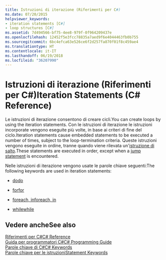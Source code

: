 ```yaml
---
title: Istruzioni di iterazione (Riferimenti per C#)
ms.date: 07/20/2015
helpviewer_keywords:
- iteration statements [C#]
- loop structures [C#]
ms.assetid: 7d494566-bf75-4ee8-979f-0f964209437e
ms.openlocfilehash: 12452f5e3fcc78835a7aed9f6e4044463fb0b755
ms.sourcegitcommit: 6bc4efca63e526ce6f2d257fa870f01f8c459ae4
ms.translationtype: HT
ms.contentlocale: it-IT
ms.lasthandoff: 06/19/2018
ms.locfileid: "36207990"
---
```

# <a name="iteration-statements-c-reference"></a><span data-ttu-id="4218e-102">Istruzioni di iterazione (Riferimenti per C#)</span><span class="sxs-lookup"><span data-stu-id="4218e-102">Iteration Statements (C# Reference)</span></span>

<span data-ttu-id="4218e-103">Le istruzioni di iterazione consentono di creare cicli.</span><span class="sxs-lookup"><span data-stu-id="4218e-103">You can create loops by using the iteration statements.</span></span> <span data-ttu-id="4218e-104">Con le istruzioni di iterazione le istruzioni incorporate vengono eseguite più volte, in base ai criteri di fine del ciclo.</span><span class="sxs-lookup"><span data-stu-id="4218e-104">Iteration statements cause embedded statements to be executed a number of times, subject to the loop-termination criteria.</span></span> <span data-ttu-id="4218e-105">Queste istruzioni vengono eseguite in ordine, tranne quando viene rilevata un'[istruzione di salto](jump-statements.md).</span><span class="sxs-lookup"><span data-stu-id="4218e-105">These statements are executed in order, except when a [jump statement](jump-statements.md) is encountered.</span></span>

<span data-ttu-id="4218e-106">Nelle istruzioni di iterazione vengono usate le parole chiave seguenti:</span><span class="sxs-lookup"><span data-stu-id="4218e-106">The following keywords are used in iteration statements:</span></span>

- [<span data-ttu-id="4218e-107">do</span><span class="sxs-lookup"><span data-stu-id="4218e-107">do</span></span>](do.md)

- [<span data-ttu-id="4218e-108">for</span><span class="sxs-lookup"><span data-stu-id="4218e-108">for</span></span>](for.md)

- [<span data-ttu-id="4218e-109">foreach, in</span><span class="sxs-lookup"><span data-stu-id="4218e-109">foreach, in</span></span>](foreach-in.md)

- [<span data-ttu-id="4218e-110">while</span><span class="sxs-lookup"><span data-stu-id="4218e-110">while</span></span>](while.md)

## <a name="see-also"></a><span data-ttu-id="4218e-111">Vedere anche</span><span class="sxs-lookup"><span data-stu-id="4218e-111">See also</span></span>

 [<span data-ttu-id="4218e-112">Riferimenti per C#</span><span class="sxs-lookup"><span data-stu-id="4218e-112">C# Reference</span></span>](../index.md)  
 [<span data-ttu-id="4218e-113">Guida per programmatori C#</span><span class="sxs-lookup"><span data-stu-id="4218e-113">C# Programming Guide</span></span>](../../programming-guide/index.md)  
 [<span data-ttu-id="4218e-114">Parole chiave di C#</span><span class="sxs-lookup"><span data-stu-id="4218e-114">C# Keywords</span></span>](index.md)  
 [<span data-ttu-id="4218e-115">Parole chiave per le istruzioni</span><span class="sxs-lookup"><span data-stu-id="4218e-115">Statement Keywords</span></span>](statement-keywords.md)
